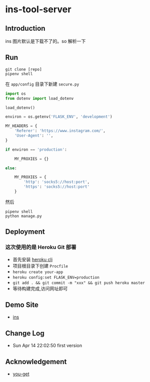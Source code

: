 # ins-tool-server

## Introduction

ins 图片默认是下载不了的。so 解析一下

## Run

```
git clone [repo]
pipenv shell
```

在 `app/config` 目录下新建 `secure.py` 

```python
import os
from dotenv import load_dotenv

load_dotenv()

environ = os.getenv('FLASK_ENV', 'development')

MY_HEADERS = {
    'Referer': 'https://www.instagram.com/',
    'User-Agent': '', 
}

if environ == 'production':

    MY_PROXIES = {}

else:

    MY_PROXIES = {
        'http': 'socks5://host:port',
        'https': 'socks5://host:port'
    }
```

然后

```
pipenv shell
python manage.py
```

## Deployment

### 这次使用的是 Heroku Git 部署

- 首先安装 [heroku cli](https://devcenter.heroku.com/articles/heroku-cli)
- 项目根目录下创建 `Procfile`
- `heroku create your-app`
- `heroku config:set FLASK_ENV=production`
- `git add . && git commit -m "xxx" && git push heroku master`
- 等待构建完成,访问网址即可

## Demo Site

- [ins](http://ins.ronething.com)

## Change Log

- Sun Apr 14 22:02:50 first version

## Acknowledgement

- [you-get](https://github.com/soimort/you-get)
